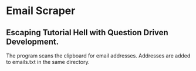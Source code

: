 # Email Scraper
## Escaping Tutorial Hell with Question Driven Development.

The program scans the clipboard for email addresses. Addresses are added to emails.txt in the same directory.
